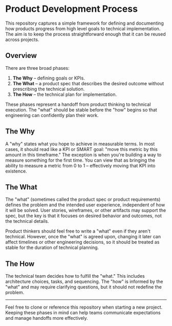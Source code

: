 # Product Development Process

This repository captures a simple framework for defining and documenting how products progress from high level goals to technical implementation. The aim is to keep the process straightforward enough that it can be reused across projects.

## Overview

There are three broad phases:

1. **The Why** – defining goals or KPIs.
2. **The What** – a product spec that describes the desired outcome without prescribing the technical solution.
3. **The How** – the technical plan for implementation.

These phases represent a handoff from product thinking to technical execution. The "what" should be stable before the "how" begins so that engineering can confidently plan their work.

## The Why

A "why" states what you hope to achieve in measurable terms. In most cases, it should read like a KPI or SMART goal: "move this metric by this amount in this timeframe." The exception is when you're building a way to measure something for the first time. You can view that as bringing the ability to measure a metric from 0 to 1 – effectively moving that KPI into existence.

## The What

The "what" (sometimes called the product spec or product requirements) defines the problem and the intended user experience, independent of how it will be solved. User stories, wireframes, or other artifacts may support the spec, but the key is that it focuses on desired behavior and outcomes, not the technical details.

Product thinkers should feel free to write a "what" even if they aren't technical. However, once the "what" is agreed upon, changing it later can affect timelines or other engineering decisions, so it should be treated as stable for the duration of technical planning.

## The How

The technical team decides how to fulfill the "what." This includes architecture choices, tasks, and sequencing. The "how" is informed by the "what" and may require clarifying questions, but it should not redefine the problem.

---

Feel free to clone or reference this repository when starting a new project. Keeping these phases in mind can help teams communicate expectations and manage handoffs more effectively.

